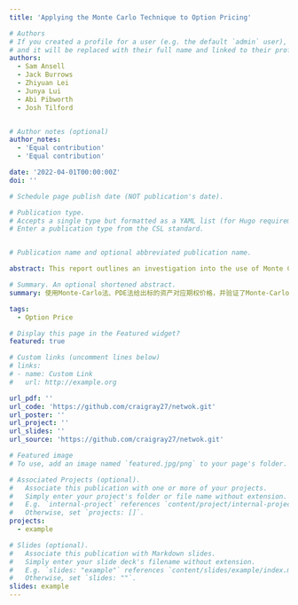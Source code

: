 ```yaml
---
title: 'Applying the Monte Carlo Technique to Option Pricing'

# Authors
# If you created a profile for a user (e.g. the default `admin` user), write the username (folder name) here
# and it will be replaced with their full name and linked to their profile.
authors:
  - Sam Ansell
  - Jack Burrows
  - Zhiyuan Lei
  - Junya Lui
  - Abi Pibworth
  - Josh Tilford


# Author notes (optional)
author_notes:
  - 'Equal contribution'
  - 'Equal contribution'

date: '2022-04-01T00:00:00Z'
doi: ''

# Schedule page publish date (NOT publication's date).

# Publication type.
# Accepts a single type but formatted as a YAML list (for Hugo requirements).
# Enter a publication type from the CSL standard.


# Publication name and optional abbreviated publication name.

abstract: This report outlines an investigation into the use of Monte Carlo methods in financial option pricing and random number generators. Specifically, this report produces simulations for two types of call options, European call option and binary asset-or-nothing call option, using an analytical approach, a weak-Euler scheme and a Milstein scheme. A Monte Carlo method has been applied to the weak-Euler scheme to examine the option prices and delta values across various time points. The convergence rates of price and delta have been plotted and compared to the theoretical convergence rate.

# Summary. An optional shortened abstract.
summary: 使用Monte-Carlo法、PDE法给出标的资产对应期权价格，并验证了Monte-Carlo在多标的资产混合策略下的收敛性。

tags:
  - Option Price

# Display this page in the Featured widget?
featured: true

# Custom links (uncomment lines below)
# links:
# - name: Custom Link
#   url: http://example.org

url_pdf: ''
url_code: 'https://github.com/craigray27/netwok.git'
url_poster: ''
url_project: ''
url_slides: ''
url_source: 'https://github.com/craigray27/netwok.git'

# Featured image
# To use, add an image named `featured.jpg/png` to your page's folder.

# Associated Projects (optional).
#   Associate this publication with one or more of your projects.
#   Simply enter your project's folder or file name without extension.
#   E.g. `internal-project` references `content/project/internal-project/index.md`.
#   Otherwise, set `projects: []`.
projects:
  - example

# Slides (optional).
#   Associate this publication with Markdown slides.
#   Simply enter your slide deck's filename without extension.
#   E.g. `slides: "example"` references `content/slides/example/index.md`.
#   Otherwise, set `slides: ""`.
slides: example
---
```

